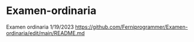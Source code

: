# Examen-ordinaria
Examen ordinaria 1/19/2023
https://github.com/Ferniprogrammer/Examen-ordinaria/edit/main/README.md
